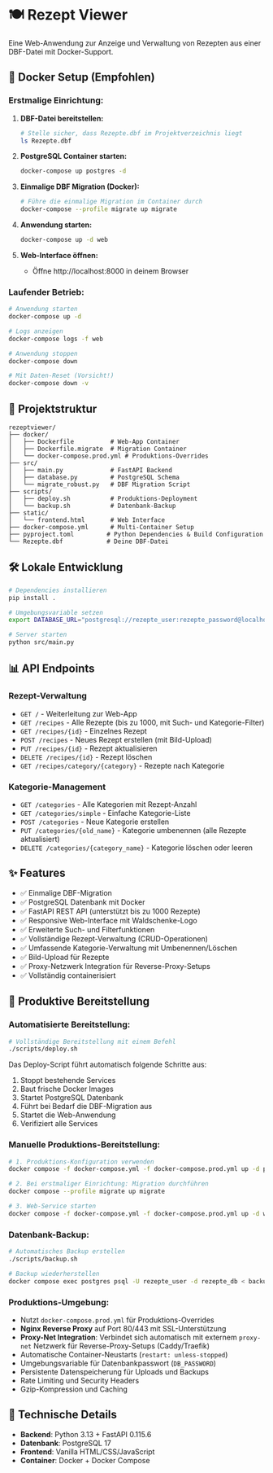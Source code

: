 # 🍽️ Rezept Viewer

Eine Web-Anwendung zur Anzeige und Verwaltung von Rezepten aus einer DBF-Datei mit Docker-Support.

## 🐳 Docker Setup (Empfohlen)

### Erstmalige Einrichtung:

1. **DBF-Datei bereitstellen:**
   ```bash
   # Stelle sicher, dass Rezepte.dbf im Projektverzeichnis liegt
   ls Rezepte.dbf
   ```

2. **PostgreSQL Container starten:**
   ```bash
   docker-compose up postgres -d
   ```

3. **Einmalige DBF Migration (Docker):**
   ```bash
   # Führe die einmalige Migration im Container durch
   docker-compose --profile migrate up migrate
   ```

4. **Anwendung starten:**
   ```bash
   docker-compose up -d web
   ```

4. **Web-Interface öffnen:**
   - Öffne http://localhost:8000 in deinem Browser

### Laufender Betrieb:

```bash
# Anwendung starten
docker-compose up -d

# Logs anzeigen
docker-compose logs -f web

# Anwendung stoppen
docker-compose down

# Mit Daten-Reset (Vorsicht!)
docker-compose down -v
```

## 📁 Projektstruktur

```
rezeptviewer/
├── docker/
│   ├── Dockerfile          # Web-App Container
│   ├── Dockerfile.migrate  # Migration Container
│   └── docker-compose.prod.yml # Produktions-Overrides
├── src/
│   ├── main.py             # FastAPI Backend
│   ├── database.py         # PostgreSQL Schema
│   └── migrate_robust.py   # DBF Migration Script
├── scripts/
│   ├── deploy.sh           # Produktions-Deployment
│   └── backup.sh           # Datenbank-Backup
├── static/
│   └── frontend.html       # Web Interface
├── docker-compose.yml      # Multi-Container Setup
├── pyproject.toml         # Python Dependencies & Build Configuration
└── Rezepte.dbf            # Deine DBF-Datei
```

## 🛠️ Lokale Entwicklung

```bash
# Dependencies installieren
pip install .

# Umgebungsvariable setzen
export DATABASE_URL="postgresql://rezepte_user:rezepte_password@localhost:5432/rezepte_db"

# Server starten
python src/main.py
```

## 📊 API Endpoints

### Rezept-Verwaltung
- `GET /` - Weiterleitung zur Web-App
- `GET /recipes` - Alle Rezepte (bis zu 1000, mit Such- und Kategorie-Filter)
- `GET /recipes/{id}` - Einzelnes Rezept
- `POST /recipes` - Neues Rezept erstellen (mit Bild-Upload)
- `PUT /recipes/{id}` - Rezept aktualisieren
- `DELETE /recipes/{id}` - Rezept löschen
- `GET /recipes/category/{category}` - Rezepte nach Kategorie

### Kategorie-Management
- `GET /categories` - Alle Kategorien mit Rezept-Anzahl
- `GET /categories/simple` - Einfache Kategorie-Liste
- `POST /categories` - Neue Kategorie erstellen
- `PUT /categories/{old_name}` - Kategorie umbenennen (alle Rezepte aktualisiert)
- `DELETE /categories/{category_name}` - Kategorie löschen oder leeren

## ✨ Features

- ✅ Einmalige DBF-Migration
- ✅ PostgreSQL Datenbank mit Docker
- ✅ FastAPI REST API (unterstützt bis zu 1000 Rezepte)
- ✅ Responsive Web-Interface mit Waldschenke-Logo
- ✅ Erweiterte Such- und Filterfunktionen
- ✅ Vollständige Rezept-Verwaltung (CRUD-Operationen)
- ✅ Umfassende Kategorie-Verwaltung mit Umbenennen/Löschen
- ✅ Bild-Upload für Rezepte
- ✅ Proxy-Netzwerk Integration für Reverse-Proxy-Setups
- ✅ Vollständig containerisiert

## 🚀 Produktive Bereitstellung

### Automatisierte Bereitstellung:

```bash
# Vollständige Bereitstellung mit einem Befehl
./scripts/deploy.sh
```

Das Deploy-Script führt automatisch folgende Schritte aus:
1. Stoppt bestehende Services
2. Baut frische Docker Images
3. Startet PostgreSQL Datenbank
4. Führt bei Bedarf die DBF-Migration aus
5. Startet die Web-Anwendung
6. Verifiziert alle Services

### Manuelle Produktions-Bereitstellung:

```bash
# 1. Produktions-Konfiguration verwenden
docker compose -f docker-compose.yml -f docker-compose.prod.yml up -d postgres

# 2. Bei erstmaliger Einrichtung: Migration durchführen
docker compose --profile migrate up migrate

# 3. Web-Service starten
docker compose -f docker-compose.yml -f docker-compose.prod.yml up -d web
```

### Datenbank-Backup:

```bash
# Automatisches Backup erstellen
./scripts/backup.sh

# Backup wiederherstellen
docker compose exec postgres psql -U rezepte_user -d rezepte_db < backups/recipe_backup_YYYYMMDD_HHMMSS.sql
```

### Produktions-Umgebung:

- Nutzt `docker-compose.prod.yml` für Produktions-Overrides
- **Nginx Reverse Proxy** auf Port 80/443 mit SSL-Unterstützung
- **Proxy-Net Integration**: Verbindet sich automatisch mit externem `proxy-net` Netzwerk für Reverse-Proxy-Setups (Caddy/Traefik)
- Automatische Container-Neustarts (`restart: unless-stopped`)
- Umgebungsvariable für Datenbankpasswort (`DB_PASSWORD`)
- Persistente Datenspeicherung für Uploads und Backups
- Rate Limiting und Security Headers
- Gzip-Kompression und Caching

## 🔧 Technische Details

- **Backend**: Python 3.13 + FastAPI 0.115.6
- **Datenbank**: PostgreSQL 17
- **Frontend**: Vanilla HTML/CSS/JavaScript
- **Container**: Docker + Docker Compose
